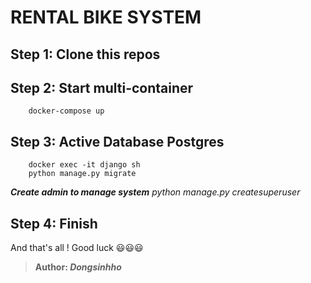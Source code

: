 # RENTAL BIKE SYSTEM 
## Step 1: Clone this repos
## Step 2: Start multi-container
        docker-compose up
## Step 3: Active Database Postgres
        docker exec -it django sh
        python manage.py migrate
***Create admin to manage system***
_python manage.py createsuperuser_

## Step 4: Finish
And that's all ! Good luck :smiley::smiley::smiley:




>**Author: _Dongsinhho_**
